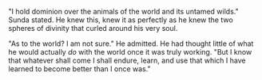"I hold dominion over the animals of the world and its untamed wilds." Sunda stated. He knew this, knew it as perfectly as he knew the two spheres of divinity that curled around his very soul.

"As to the world? I am not sure." He admitted. He had thought little of what he would actually *do* with the world once it was truly working. "But I know that whatever shall come I shall endure, learn, and use that which I have learned to become better than I once was."